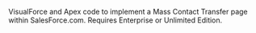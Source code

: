 VisualForce and Apex code to implement a Mass Contact Transfer page within SalesForce.com. Requires Enterprise or Unlimited Edition.